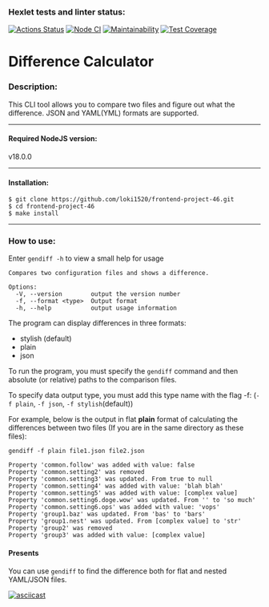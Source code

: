 ### Hexlet tests and linter status:
[![Actions Status](https://github.com/loki1520/frontend-project-46/workflows/hexlet-check/badge.svg)](https://github.com/loki1520/frontend-project-46/actions)
[![Node CI](https://github.com/loki1520/frontend-project-46/actions/workflows/nodejs.yml/badge.svg?branch=main)](https://github.com/loki1520/frontend-project-46/actions/workflows/nodejs.yml)
[![Maintainability](https://api.codeclimate.com/v1/badges/68738663e1d4805a9776/maintainability)](https://codeclimate.com/github/loki1520/frontend-project-46/maintainability)
[![Test Coverage](https://api.codeclimate.com/v1/badges/68738663e1d4805a9776/test_coverage)](https://codeclimate.com/github/loki1520/frontend-project-46/test_coverage)


# Difference Calculator
### Description:
This CLI tool allows you to compare two files and figure out what the difference.
JSON and YAML(YML) formats are supported.

---
#### Required NodeJS version:

v18.0.0

---
#### Installation:

```
$ git clone https://github.com/loki1520/frontend-project-46.git
$ cd frontend-project-46
$ make install
```
---
### How to use:
Enter ```gendiff -h``` to view a small help for usage

```Usage: gendiff [options] <filepath1> <filepath2>
Compares two configuration files and shows a difference.

Options:
  -V, --version        output the version number
  -f, --format <type>  Output format
  -h, --help           output usage information
```

The program can display differences in three formats:
* stylish (default)
* plain
* json


To run the program, you must specify the ```gendiff``` command and then absolute (or relative) paths to the comparison files.

To specify data output type, you must add this type name with the flag -f: (```-f plain```, ```-f json```, ```-f stylish```(default))

For example, below is the output in flat **plain** format of calculating the differences between two files 
(If you are in the same directory as these files):

```
gendiff -f plain file1.json file2.json

Property 'common.follow' was added with value: false
Property 'common.setting2' was removed
Property 'common.setting3' was updated. From true to null
Property 'common.setting4' was added with value: 'blah blah'
Property 'common.setting5' was added with value: [complex value]
Property 'common.setting6.doge.wow' was updated. From '' to 'so much'
Property 'common.setting6.ops' was added with value: 'vops'
Property 'group1.baz' was updated. From 'bas' to 'bars'
Property 'group1.nest' was updated. From [complex value] to 'str'
Property 'group2' was removed
Property 'group3' was added with value: [complex value]
```
#### Presents
You can use ```gendiff``` to find the difference both for flat and nested YAML/JSON files.

[![asciicast](https://asciinema.org/a/MSBqrs2WkghzKsE9GFOmwbMMZ.svg)](https://asciinema.org/a/MSBqrs2WkghzKsE9GFOmwbMMZ)
